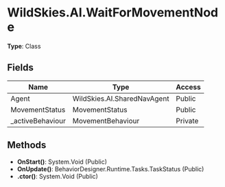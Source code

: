 ﻿# WildSkies.AI.WaitForMovementNode

**Type**: Class

## Fields

| Name | Type | Access |
|------|------|--------|
| Agent | WildSkies.AI.SharedNavAgent | Public |
| MovementStatus | MovementStatus | Public |
| _activeBehaviour | MovementBehaviour | Private |

## Methods

- **OnStart()**: System.Void (Public)
- **OnUpdate()**: BehaviorDesigner.Runtime.Tasks.TaskStatus (Public)
- **.ctor()**: System.Void (Public)

